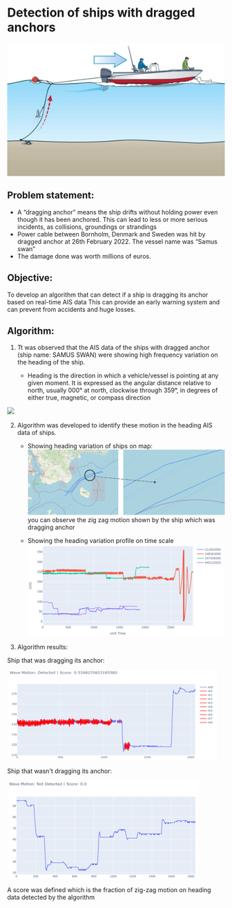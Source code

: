 # Detection of ships with dragged anchors

<img src="ship drag.jpg"/>

## Problem statement: 
- A “dragging anchor” means the ship drifts without holding power even though it has been anchored. This can lead to less or more serious incidents, as collisions, groundings or strandings
- Power cable between Bornholm, Denmark and Sweden was hit by dragged anchor at 26th February 2022. The vessel name was “Samus swan”
- The damage done was worth millions of euros.

## Objective:
To develop an algorithm that can detect if a ship is dragging its anchor based on real-time AIS data
This can provide an early warning system and can prevent from accidents and huge losses.

## Algorithm:

1. Tt was observed that the AIS data of the ships with dragged anchor (ship name: SAMUS SWAN) were showing high frequency variation on the heading of the ship. 

    - Heading is the direction in which a vehicle/vessel is pointing at any given moment. It is expressed as the angular distance relative to north, usually 000° at north, clockwise through 359°, in degrees of either true, magnetic, or compass direction

<img src="https://www.researchgate.net/profile/Nurman-Firdaus/publication/335690857/figure/fig2/AS:801122759503873@1568013958317/Definition-of-heading-angle-of-ship-against-wave.ppm" height =300/>


2. Algorithm was developed to identify these motion in the heading AIS data of ships. 

    - Showing heading variation of ships on map: <img src="heading variation of the ships on map.png"/> you can observe the zig zag motion shown by the ship which was dragging anchor

    - Showing the heading variation profile on time scale <img src="heading variation of the ships.png"/>

3. Algorithm results: 

Ship that was dragging its anchor:

<img src="result1.png"/>

Ship that wasn't dragging its anchor:

<img src="result2.png"/>

A score was defined which is the fraction of zig-zag motion on heading data detected by the algorithm
